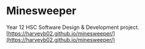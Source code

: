 # Minesweeper
Year 12 HSC Software Design & Development project.
[https://harveyb02.github.io/minesweeper/](https://harveyb02.github.io/minesweeper/)